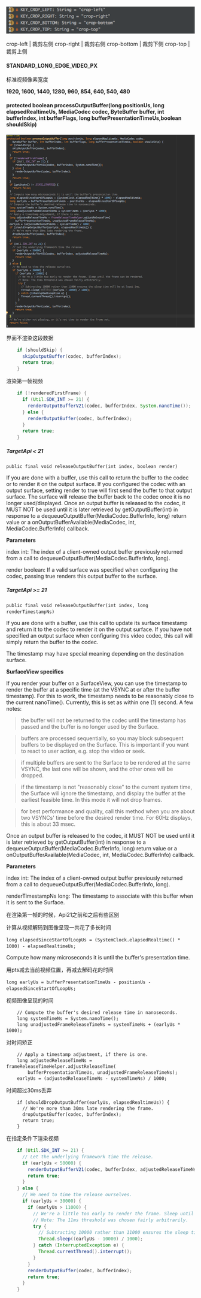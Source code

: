 ![video_crop](../images/video_crop.png)

crop-left | 裁剪左侧
crop-right | 裁剪右侧
crop-bottom | 裁剪下侧
crop-top | 裁剪上侧

#### STANDARD_LONG_EDGE_VIDEO_PX

标准视频像素宽度

**1920, 1600, 1440, 1280, 960, 854, 640, 540, 480**


#### protected boolean processOutputBuffer(long positionUs, long elapsedRealtimeUs, MediaCodec codec, ByteBuffer buffer, int bufferIndex, int bufferFlags, long bufferPresentationTimeUs,boolean shouldSkip)

![processOutputBuffer](../images/MediaCodecVideoRenderer_processOutputBuffer.png)

界面不渲染这段数据
```java
    if (shouldSkip) {
      skipOutputBuffer(codec, bufferIndex);
      return true;
    }
```

渲染第一帧视频
```java
    if (!renderedFirstFrame) {
      if (Util.SDK_INT >= 21) {
        renderOutputBufferV21(codec, bufferIndex, System.nanoTime());
      } else {
        renderOutputBuffer(codec, bufferIndex);
      }
      return true;
    }
```

##### TargetApi < 21

`public final void releaseOutputBuffer(int index, boolean render)`

If you are done with a buffer, use this call to return the buffer to the codec or to render it on the output surface. If you configured the codec with an output surface, setting render to true will first send the buffer to that output surface. The surface will release the buffer back to the codec once it is no longer used/displayed. Once an output buffer is released to the codec, it MUST NOT be used until it is later retrieved by getOutputBuffer(int) in response to a dequeueOutputBuffer(MediaCodec.BufferInfo, long) return value or a onOutputBufferAvailable(MediaCodec, int, MediaCodec.BufferInfo) callback.

**Parameters**

index	int: The index of a client-owned output buffer previously returned from a call to dequeueOutputBuffer(MediaCodec.BufferInfo, long).

render	boolean: If a valid surface was specified when configuring the codec, passing true renders this output buffer to the surface.

##### TargetApi >= 21

`public final void releaseOutputBuffer(int index, long renderTimestampNs)`

If you are done with a buffer, use this call to update its surface timestamp and return it to the codec to render it on the output surface. If you have not specified an output surface when configuring this video codec, this call will simply return the buffer to the codec.

The timestamp may have special meaning depending on the destination surface.

**SurfaceView specifics**

If you render your buffer on a SurfaceView, you can use the timestamp to render the buffer at a specific time (at the VSYNC at or after the buffer timestamp). For this to work, the timestamp needs to be reasonably close to the current nanoTime(). Currently, this is set as within one (1) second. A few notes:

>the buffer will not be returned to the codec until the timestamp has passed and the buffer is no longer used by the Surface.

>buffers are processed sequentially, so you may block subsequent buffers to be displayed on the Surface. This is important if you want to react to user action, e.g. stop the video or seek.

>if multiple buffers are sent to the Surface to be rendered at the same VSYNC, the last one will be shown, and the other ones will be dropped.

>if the timestamp is not "reasonably close" to the current system time, the Surface will ignore the timestamp, and display the buffer at the earliest feasible time. In this mode it will not drop frames.

>for best performance and quality, call this method when you are about two VSYNCs' time before the desired render time. For 60Hz displays, this is about 33 msec.

Once an output buffer is released to the codec, it MUST NOT be used until it is later retrieved by getOutputBuffer(int) in response to a dequeueOutputBuffer(MediaCodec.BufferInfo, long) return value or a onOutputBufferAvailable(MediaCodec, int, MediaCodec.BufferInfo) callback.

**Parameters**

index	int: The index of a client-owned output buffer previously returned from a call to dequeueOutputBuffer(MediaCodec.BufferInfo, long).

renderTimestampNs	long: The timestamp to associate with this buffer when it is sent to the Surface.

在渲染第一帧的时候，Api21之前和之后有些区别

计算从视频解码到图像呈现一共花了多长时间

`long elapsedSinceStartOfLoopUs = (SystemClock.elapsedRealtime() * 1000) - elapsedRealtimeUs;`

Compute how many microseconds it is until the buffer's presentation time.

用pts减去当前视频位置，再减去解码花的时间

`long earlyUs = bufferPresentationTimeUs - positionUs - elapsedSinceStartOfLoopUs;`

视频图像呈现的时间
```
    // Compute the buffer's desired release time in nanoseconds.
    long systemTimeNs = System.nanoTime();
    long unadjustedFrameReleaseTimeNs = systemTimeNs + (earlyUs * 1000);
```

对时间矫正
```
    // Apply a timestamp adjustment, if there is one.
    long adjustedReleaseTimeNs = frameReleaseTimeHelper.adjustReleaseTime(
        bufferPresentationTimeUs, unadjustedFrameReleaseTimeNs);
    earlyUs = (adjustedReleaseTimeNs - systemTimeNs) / 1000;
```

时间超过30ms丢弃
```
    if (shouldDropOutputBuffer(earlyUs, elapsedRealtimeUs)) {
      // We're more than 30ms late rendering the frame.
      dropOutputBuffer(codec, bufferIndex);
      return true;
    }
```

在指定条件下渲染视频
```java
    if (Util.SDK_INT >= 21) {
      // Let the underlying framework time the release.
      if (earlyUs < 50000) {
        renderOutputBufferV21(codec, bufferIndex, adjustedReleaseTimeNs);
        return true;
      }
    } else {
      // We need to time the release ourselves.
      if (earlyUs < 30000) {
        if (earlyUs > 11000) {
          // We're a little too early to render the frame. Sleep until the frame can be rendered.
          // Note: The 11ms threshold was chosen fairly arbitrarily.
          try {
            // Subtracting 10000 rather than 11000 ensures the sleep time will be at least 1ms.
            Thread.sleep((earlyUs - 10000) / 1000);
          } catch (InterruptedException e) {
            Thread.currentThread().interrupt();
          }
        }
        renderOutputBuffer(codec, bufferIndex);
        return true;
      }
    }
```











